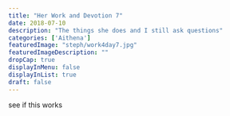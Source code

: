 ```yaml
---
title: "Her Work and Devotion 7"
date: 2018-07-10
description: "The things she does and I still ask questions"
categories: ['Aithena']
featuredImage: "steph/work4day7.jpg"
featuredImageDescription: ""
dropCap: true
displayInMenu: false
displayInList: true
draft: false
---
```


see if this works